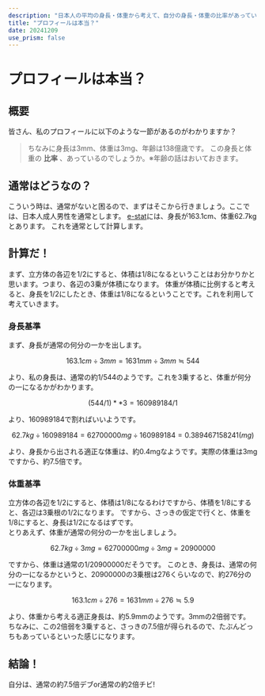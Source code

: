 ```yaml
---
description: "日本人の平均の身長・体重から考えて、自分の身長・体重の比率があっているのか計算してみた記事です。"
title: "プロフィールは本当？"
date: 20241209
use_prism: false
---
```

# プロフィールは本当？
## 概要
皆さん、私のプロフィールに以下のような一節があるのがわかりますか？
> ちなみに身長は3mm、体重は3mg、年齢は138億歳です。
この身長と体重の **比率** 、あっているのでしょうか。※年齢の話はおいておきます。
## 通常はどうなの？
こういう時は、通常がないと困るので、まずはそこから行きましょう。ここでは、日本人成人男性を通常とします。
[e-stat](https://www.e-stat.go.jp/dbview?sid=0003224177)には、身長が163.1cm、体重62.7kgとあります。
これを通常として計算します。
## 計算だ！
まず、立方体の各辺を1/2にすると、体積は1/8になるということはお分かりかと思います。つまり、各辺の3乗が体積になります。
体重が体積に比例すると考えると、身長を1/2にしたとき、体重は1/8になるということです。これを利用して考えていきます。
### 身長基準
まず、身長が通常の何分の一かを出します。
```math
163.1cm ÷ 3mm = 1631mm ÷ 3mm ≒ 544
```
より、私の身長は、通常の約1/544のようです。これを3乗すると、体重が何分の一になるかがわかります。
```math
(544/1) ** 3 = 160989184/1
```
より、160989184で割ればいいようです。
```math
62.7kg ÷ 160989184 = 62700000mg ÷ 160989184 = 0.389467158241(mg)
```
より、身長から出される適正な体重は、約0.4mgなようです。実際の体重は3mgですから、約7.5倍です。
### 体重基準
立方体の各辺を1/2にすると、体積は1/8になるわけですから、体積を1/8にすると、各辺は3乗根の1/2になります。
ですから、さっきの仮定で行くと、体重を1/8にすると、身長は1/2になるはずです。  
とりあえず、体重が通常の何分の一かを出しましょう。
```math
62.7kg ÷ 3mg = 62700000mg ÷ 3mg = 20900000
```
ですから、体重は通常の1/20900000だそうです。
このとき、身長は、通常の何分の一になるかというと、20900000の3乗根は276くらいなので、約276分の一になります。
```math
163.1cm ÷ 276 = 1631mm ÷ 276 ≒ 5.9
```
より、体重から考える適正身長は、約5.9mmのようです。3mmの2倍弱です。  
ちなみに、この2倍弱を3乗すると、さっきの7.5倍が得られるので、たぶんどっちもあっているといった感じになります。
## 結論！
自分は、通常の約7.5倍デブor通常の約2倍チビ!
